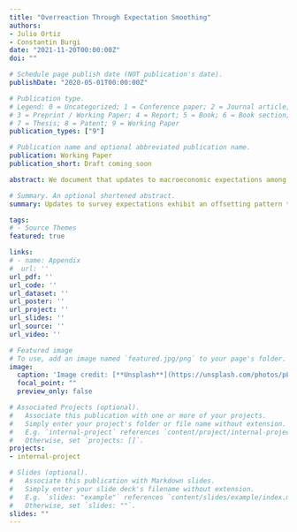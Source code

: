 ```yaml
---
title: "Overreaction Through Expectation Smoothing"
authors:
- Julio Ortiz
- Constantin Burgi
date: "2021-11-20T00:00:00Z"
doi: ""

# Schedule page publish date (NOT publication's date).
publishDate: "2020-05-01T00:00:00Z"

# Publication type.
# Legend: 0 = Uncategorized; 1 = Conference paper; 2 = Journal article;
# 3 = Preprint / Working Paper; 4 = Report; 5 = Book; 6 = Book section;
# 7 = Thesis; 8 = Patent; 9 = Working Paper
publication_types: ["9"]

# Publication name and optional abbreviated publication name.
publication: Working Paper
publication_short: Draft coming soon

abstract: We document that updates to macroeconomic expectations among professional forecasters are (i) negatively serially correlated at the individual level, (ii) positively serially correlated at the aggregate level, and (iii)  exhibit an offsetting pattern. To explain these facts, we build and estimate a model featuring annual smoothing and a requirement that quarterly predictions be jointly consistent with the annual forecast. Relative to existing theories, our model provides a unified explanation for the three facts as well as other forms of over and underadjustment. Furthermore, our model suggests that annual forecasts exhibit more information rigidity than quarterly forecasts, with a larger role for sticky information relative to noisy information.

# Summary. An optional shortened abstract.
summary: Updates to survey expectations exhibit an offsetting pattern that is incompatible with standard theories of belief formation. We rationalize this in a model featuring long-run inattention and a consistency constraint (requiring that short-term predictions aggregate to their outdated long-run outlook). Our offsetting revisions model provides a new explanation for observed overreactions in expectations.

tags:
# - Source Themes
featured: true

links:
# - name: Appendix
#  url: ''
url_pdf: ''
url_code: ''
url_dataset: ''
url_poster: ''
url_project: ''
url_slides: ''
url_source: ''
url_video: ''

# Featured image
# To use, add an image named `featured.jpg/png` to your page's folder. 
image:
  caption: 'Image credit: [**Unsplash**](https://unsplash.com/photos/pLCdAaMFLTE)'
  focal_point: ""
  preview_only: false

# Associated Projects (optional).
#   Associate this publication with one or more of your projects.
#   Simply enter your project's folder or file name without extension.
#   E.g. `internal-project` references `content/project/internal-project/index.md`.
#   Otherwise, set `projects: []`.
projects:
- internal-project

# Slides (optional).
#   Associate this publication with Markdown slides.
#   Simply enter your slide deck's filename without extension.
#   E.g. `slides: "example"` references `content/slides/example/index.md`.
#   Otherwise, set `slides: ""`.
slides: ""
---
```

